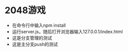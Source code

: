 #  2048游戏

- 在命令行中输入npm install
- 运行server.js，随后打开浏览器输入127.0.0.1/index.html
- 这是分支管理的测试
- 这是主分支push的测试

